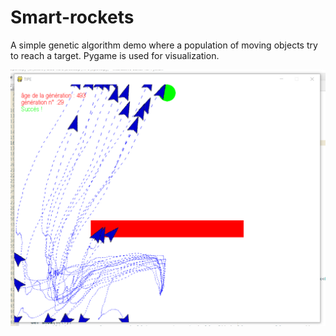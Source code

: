# Smart-rockets

A simple genetic algorithm demo where a population of moving objects try to reach a target. Pygame is used for visualization.

![](screenshot.png)
